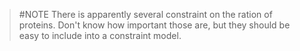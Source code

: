 > #NOTE There is apparently several constraint on the ration of proteins. Don't know how important those are, but they should be easy to include into a constraint model. 


